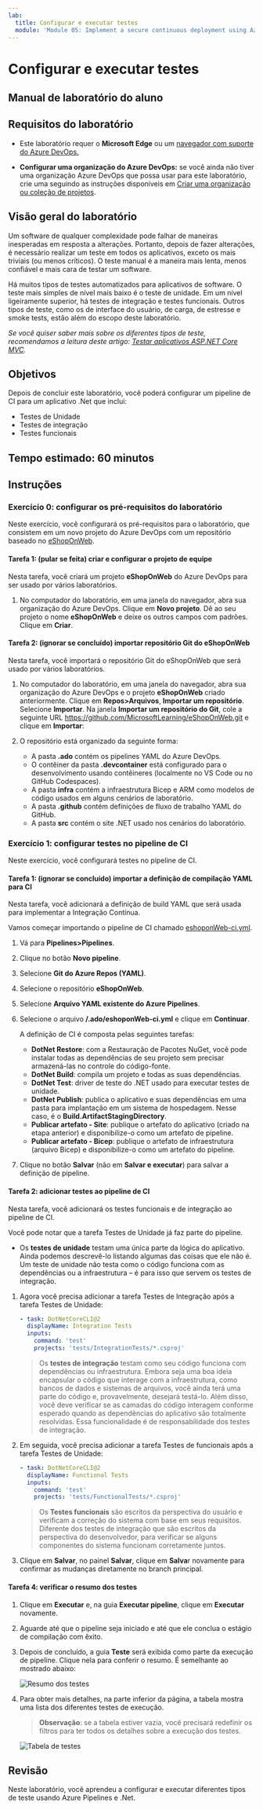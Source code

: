 ```yaml
---
lab:
  title: Configurar e executar testes
  module: 'Module 05: Implement a secure continuous deployment using Azure Pipelines'
---
```


# Configurar e executar testes

## Manual de laboratório do aluno

## Requisitos do laboratório

- Este laboratório requer o **Microsoft Edge** ou um [navegador com suporte do Azure DevOps.](https://docs.microsoft.com/azure/devops/server/compatibility)

- **Configurar uma organização do Azure DevOps:** se você ainda não tiver uma organização Azure DevOps que possa usar para este laboratório, crie uma seguindo as instruções disponíveis em [Criar uma organização ou coleção de projetos](https://learn.microsoft.com/dotnet/architecture/modern-web-apps-azure/test-asp-net-core-mvc-apps).

## Visão geral do laboratório

Um software de qualquer complexidade pode falhar de maneiras inesperadas em resposta a alterações. Portanto, depois de fazer alterações, é necessário realizar um teste em todos os aplicativos, exceto os mais triviais (ou menos críticos). O teste manual é a maneira mais lenta, menos confiável e mais cara de testar um software.

Há muitos tipos de testes automatizados para aplicativos de software. O teste mais simples de nível mais baixo é o teste de unidade. Em um nível ligeiramente superior, há testes de integração e testes funcionais. Outros tipos de teste, como os de interface do usuário, de carga, de estresse e smoke tests, estão além do escopo deste laboratório.

*Se você quiser saber mais sobre os diferentes tipos de teste, recomendamos a leitura deste artigo: [Testar aplicativos ASP.NET Core MVC](https://learn.microsoft.com/dotnet/architecture/modern-web-apps-azure/test-asp-net-core-mvc-apps).*

## Objetivos

Depois de concluir este laboratório, você poderá configurar um pipeline de CI para um aplicativo .Net que inclui:

- Testes de Unidade
- Testes de integração
- Testes funcionais

## Tempo estimado: 60 minutos

## Instruções

### Exercício 0: configurar os pré-requisitos do laboratório

Neste exercício, você configurará os pré-requisitos para o laboratório, que consistem em um novo projeto do Azure DevOps com um repositório baseado no [eShopOnWeb](https://github.com/MicrosoftLearning/eShopOnWeb).

#### Tarefa 1: (pular se feita) criar e configurar o projeto de equipe

Nesta tarefa, você criará um projeto **eShopOnWeb** do Azure DevOps para ser usado por vários laboratórios.

1. No computador do laboratório, em uma janela do navegador, abra sua organização do Azure DevOps. Clique em **Novo projeto**. Dê ao seu projeto o nome **eShopOnWeb** e deixe os outros campos com padrões. Clique em **Criar**.

#### Tarefa 2: (ignorar se concluído) importar repositório Git do eShopOnWeb

Nesta tarefa, você importará o repositório Git do eShopOnWeb que será usado por vários laboratórios.

1. No computador do laboratório, em uma janela do navegador, abra sua organização do Azure DevOps e o projeto **eShopOnWeb** criado anteriormente. Clique em **Repos>Arquivos**, **Importar um repositório**. Selecione **Importar**. Na janela **Importar um repositório do Git**, cole a seguinte URL <https://github.com/MicrosoftLearning/eShopOnWeb.git> e clique em **Importar**:

1. O repositório está organizado da seguinte forma:
    - A pasta **.ado** contém os pipelines YAML do Azure DevOps.
    - O contêiner da pasta **.devcontainer** está configurado para o desenvolvimento usando contêineres (localmente no VS Code ou no GitHub Codespaces).
    - A pasta **infra** contém a infraestrutura Bicep e ARM como modelos de código usados em alguns cenários de laboratório.
    - A pasta **.github** contém definições de fluxo de trabalho YAML do GitHub.
    - A pasta **src** contém o site .NET usado nos cenários do laboratório.

### Exercício 1: configurar testes no pipeline de CI

Neste exercício, você configurará testes no pipeline de CI.

#### Tarefa 1: (ignorar se concluído) importar a definição de compilação YAML para CI

Nesta tarefa, você adicionará a definição de build YAML que será usada para implementar a Integração Contínua.

Vamos começar importando o pipeline de CI chamado [eshoponWeb-ci.yml](https://github.com/MicrosoftLearning/eShopOnWeb/blob/main/.ado/eshoponweb-ci.yml).

1. Vá para **Pipelines>Pipelines**.
1. Clique no botão **Novo pipeline**.
1. Selecione **Git do Azure Repos (YAML)**.
1. Selecione o repositório **eShopOnWeb**.
1. Selecione **Arquivo YAML existente do Azure Pipelines**.
1. Selecione o arquivo **/.ado/eshoponWeb-ci.yml** e clique em **Continuar**.

    A definição de CI é composta pelas seguintes tarefas:
    - **DotNet Restore**: com a Restauração de Pacotes NuGet, você pode instalar todas as dependências de seu projeto sem precisar armazená-las no controle do código-fonte.
    - **DotNet Build**: compila um projeto e todas as suas dependências.
    - **DotNet Test**: driver de teste do .NET usado para executar testes de unidade.
    - **DotNet Publish**: publica o aplicativo e suas dependências em uma pasta para implantação em um sistema de hospedagem. Nesse caso, é o **Build.ArtifactStagingDirectory**.
    - **Publicar artefato - Site**: publique o artefato do aplicativo (criado na etapa anterior) e disponibilize-o como um artefato de pipeline.
    - **Publicar artefato - Bicep**: publique o artefato de infraestrutura (arquivo Bicep) e disponibilize-o como um artefato do pipeline.
1. Clique no botão **Salvar** (não em **Salvar e executar**) para salvar a definição de pipeline.

#### Tarefa 2: adicionar testes ao pipeline de CI

Nesta tarefa, você adicionará os testes funcionais e de integração ao pipeline de CI.

Você pode notar que a tarefa Testes de Unidade já faz parte do pipeline.

- Os **testes de unidade** testam uma única parte da lógica do aplicativo. Ainda podemos descrevê-lo listando algumas das coisas que ele não é. Um teste de unidade não testa como o código funciona com as dependências ou a infraestrutura – é para isso que servem os testes de integração.

1. Agora você precisa adicionar a tarefa Testes de Integração após a tarefa Testes de Unidade:

    ```YAML
    - task: DotNetCoreCLI@2
      displayName: Integration Tests
      inputs:
        command: 'test'
        projects: 'tests/IntegrationTests/*.csproj'
    ```

    > Os **testes de integração** testam como seu código funciona com dependências ou infraestrutura. Embora seja uma boa ideia encapsular o código que interage com a infraestrutura, como bancos de dados e sistemas de arquivos, você ainda terá uma parte do código e, provavelmente, desejará testá-lo. Além disso, você deve verificar se as camadas do código interagem conforme esperado quando as dependências do aplicativo são totalmente resolvidas. Essa funcionalidade é de responsabilidade dos testes de integração.

1. Em seguida, você precisa adicionar a tarefa Testes de funcionais após a tarefa Testes de Unidade:

    ```YAML
    - task: DotNetCoreCLI@2
      displayName: Functional Tests
      inputs:
        command: 'test'
        projects: 'tests/FunctionalTests/*.csproj'
    ```

    > Os **Testes funcionais** são escritos da perspectiva do usuário e verificam a correção do sistema com base em seus requisitos. Diferente dos testes de integração que são escritos da perspectiva do desenvolvedor, para verificar se alguns componentes do sistema funcionam corretamente juntos.

1. Clique em **Salvar**, no painel **Salvar**, clique em **Salva**r novamente para confirmar as mudanças diretamente no branch principal.

#### Tarefa 4: verificar o resumo dos testes

1. Clique em **Executar** e, na guia **Executar pipeline**, clique em **Executar** novamente.

1. Aguarde até que o pipeline seja iniciado e até que ele conclua o estágio de compilação com êxito.

1. Depois de concluído, a guia **Teste** será exibida como parte da execução de pipeline. Clique nela para conferir o resumo. É semelhante ao mostrado abaixo:

    ![Resumo dos testes](images/AZ400_M05_L09_Tests_Summary.png)

1. Para obter mais detalhes, na parte inferior da página, a tabela mostra uma lista dos diferentes testes de execução.

    >**Observação**: se a tabela estiver vazia, você precisará redefinir os filtros para ter todos os detalhes sobre a execução dos testes.

    ![Tabela de testes](images/AZ400_M05_L09_Tests_Table.png)

## Revisão

Neste laboratório, você aprendeu a configurar e executar diferentes tipos de teste usando Azure Pipelines e .Net.
